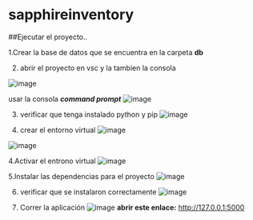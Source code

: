# sapphireinventory
##Ejecutar el proyecto..

1.Crear la base de datos que se encuentra en la carpeta **db**

2. abrir el proyecto en vsc y la tambien la consola  

  ![image](https://github.com/farias0917/sapphireinventory/assets/128154875/18de5841-525e-46cb-ac8d-87b67144b86d)

usar la consola **_command prompt_**
  ![image](https://github.com/farias0917/sapphireinventory/assets/128154875/01bfd951-1e28-474b-8bd0-4c45ec3b2d69)

3. verificar que tenga instalado python y pip 
  ![image](https://github.com/farias0917/sapphireinventory/assets/128154875/c30372dd-136b-4b59-8d9f-7ac51c65041d)

4. crear el entorno virtual
![image](https://github.com/farias0917/sapphireinventory/assets/128154875/597a536d-b405-4094-bbee-66e645a419e8)


![image](https://github.com/farias0917/sapphireinventory/assets/128154875/4a564929-e5c1-4405-b3e0-536daec21ede)

4.Activar el entrono virtual
![image](https://github.com/farias0917/sapphireinventory/assets/128154875/4ab9d2df-7014-401b-9096-bf5a5813c59f)

5.Instalar las dependencias para el proyecto 
![image](https://github.com/farias0917/sapphireinventory/assets/128154875/86852437-6a46-4d2a-9ba3-8a67cb827ebb)

6. verificar que se instalaron correctamente
![image](https://github.com/farias0917/sapphireinventory/assets/128154875/450706fb-85df-4cbf-9dce-523a93181aeb)

7. Correr la aplicación
![image](https://github.com/farias0917/sapphireinventory/assets/128154875/029d6da7-2206-4b1c-b57c-22fb7e536aed)
**abrir este enlace:** http://127.0.0.1:5000











